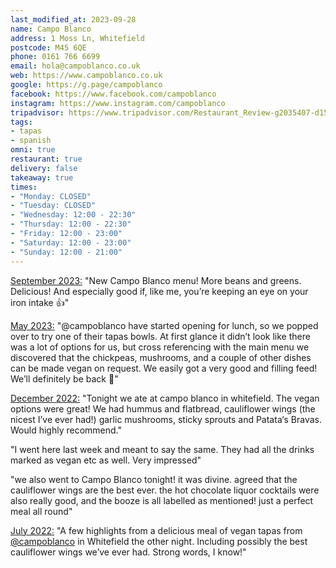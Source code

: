 ```yaml
---
last_modified_at: 2023-09-28
name: Campo Blanco
address: 1 Moss Ln, Whitefield
postcode: M45 6QE
phone: 0161 766 6699
email: hola@campoblanco.co.uk
web: https://www.campoblanco.co.uk
google: https://g.page/campoblanco
facebook: https://www.facebook.com/campoblanco
instagram: https://www.instagram.com/campoblanco
tripadvisor: https://www.tripadvisor.com/Restaurant_Review-g2035407-d15094548-Reviews-Campo_Blanco_Whitefield_s_Tapas_Bar-Whitefield_Bury_Greater_Manchester_England.html
tags:
- tapas
- spanish
omni: true
restaurant: true
delivery: false
takeaway: true
times:
- "Monday: CLOSED"
- "Tuesday: CLOSED"
- "Wednesday: 12:00 - 22:30"
- "Thursday: 12:00 - 22:30"
- "Friday: 12:00 - 23:00"
- "Saturday: 12:00 - 23:00"
- "Sunday: 12:00 - 21:00"
---
```


[September 2023:](https://dumpoir.com/c/0051740412048571023) "New Campo Blanco menu! More beans and greens. Delicious! And especially good if, like me, you’re keeping an eye on your iron intake 👍"

[May 2023:](https://www.instagram.com/p/CsEKvceN1fT) "@campoblanco have started opening for lunch, so we popped over to try one of their tapas bowls. At first glance it didn’t look like there was a lot of options for us, but cross referencing with the main menu we discovered that the chickpeas, mushrooms, and a couple of other dishes can be made vegan on request. We easily got a very good and filling feed! We’ll definitely be back 💚"

[December 2022:](https://www.facebook.com/groups/veganprestwich/posts/1816682708709137) "Tonight we ate at campo blanco in whitefield. The vegan options were great! We had hummus and flatbread, cauliflower wings (the nicest I’ve ever had!) garlic mushrooms, sticky sprouts and Patata‘s Bravas. Would highly recommend."

"I went here last week and meant to say the same. They had all the drinks marked as vegan etc as well. Very impressed"

"we also went to Campo Blanco tonight! it was divine. agreed that the cauliflower wings are the best ever. the hot chocolate liquor cocktails were also really good, and the booze is all labelled as mentioned! just a perfect meal all round"

[July 2022:](https://www.instagram.com/p/Cfjb18HNXzO) "A few highlights from a delicious meal of vegan tapas from [@campoblanco](https://www.instagram.com/campoblanco) in Whitefield the other night. Including possibly the best cauliflower wings we’ve ever had. Strong words, I know!"
